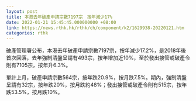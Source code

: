 ```yaml
---
layout: post
title: 本港去年破產申請宗數7197宗　按年減少17%
date: 2022-01-21 15:45:45.000000000 +08:00
link: https://news.rthk.hk/rthk/ch/component/k2/1629938-20220121.htm
categories: rthk
---
```


破產管理署公布，本港去年破產申請宗數7197宗，按年減少17.2%，是2018年後首次回落，去年強制清盤呈請有493宗，按年增加近10%，至於發出接管或破產令則有7105宗，按年升6.3%。

單計上月，破產申請宗數564宗，按年跌20.9%，按月跌7.5%。期內，強制清盤呈請有32宗，按年跌20%，按月跌約48%；發出接管或破產令則有515宗，按年跌53.5%，按月跌10%。
